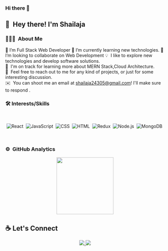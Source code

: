 ### Hi there 👋

<!--
**ShailajaTripathi/ShailajaTripathi** is a ✨ _special_ ✨ repository because its `README.md` (this file) appears on your GitHub profile.

Here are some ideas to get you started:

- 🔭 I’m Full Stack Web Developer
- 🌱 I’m currently learning new technologies.
- 👯 I’m looking to collaborate on Web Development
- 🤔
- 💬 Ask me about ...
- 📫 How to reach me: ...
- 😄 Pronouns: ...
- ⚡ Fun fact: ...
-->


## 👋 &nbsp;Hey there! I'm Shailaja


### 👨🏻‍💻 &nbsp;About Me

🔭 I’m Full Stack Web Developer
🌱 I’m currently learning new technologies.
👯 I’m looking to collaborate on Web Development
💡 &nbsp;I like to explore new technologies and develop software solutions.\
🌱 &nbsp;I'm on track for learning more about MERN Stack,Cloud Architecture.\
💬 &nbsp;Feel free to reach out to me for any kind of projects, or just for some interesting discussion.\
✉️ &nbsp;You can shoot me an email at shailaja24305@gmail.com! I'll make sure to respond .



### 🛠 Interests/Skills
 <br/>
 
<div align="center" >
  
  ![React](https://img.shields.io/badge/react%20-%2320232a.svg?&style=for-the-badge&logo=react&logoColor=%2361DAFB)&nbsp;
  ![JavaScript](https://img.shields.io/badge/javascript%20-%23323330.svg?&style=for-the-badge&logo=javascript&logoColor=%23F7DF1E)&nbsp;
  ![CSS](https://img.shields.io/badge/css3%20-%231572B6.svg?&style=for-the-badge&logo=css3&logoColor=white)&nbsp;
  ![HTML](https://img.shields.io/badge/html5%20-%23E34F26.svg?&style=for-the-badge&logo=html5&logoColor=white)&nbsp;
  ![Redux](https://img.shields.io/badge/redux-%23593d88.svg?&style=for-the-badge&logo=redux&logoColor=white)&nbsp;
  ![Node.js](https://img.shields.io/badge/node.js%20-%2343853D.svg?&style=for-the-badge&logo=node.js&logoColor=white)&nbsp;
  ![MongoDB](https://img.shields.io/badge/MongoDB-%234ea94b.svg?&style=for-the-badge&logo=mongodb&logoColor=white)&nbsp;
  
  </div>
  
 <br/>


### ⚙️ &nbsp;GitHub Analytics

<p align="center">
<a href="https://github.com/ShailajaTripathi">
  <img height="180em" src="https://github-readme-stats-eight-theta.vercel.app/api?username=ShailajaTripathi&show_icons=true&theme=algolia&include_all_commits=true&count_private=true"/>
</a>
</p>


  ## ☕ Let's Connect
    
  <div align="center" >
 <a href="https://www.linkedin.com/in/shailaja-tripathi-3bb847193/"/>
   <img src="https://img.icons8.com/nolan/50/linkedin.png"/> </a>
 <a href="https://aanuj.netlify.app/">
    <img src="https://img.icons8.com/nolan/50/domain.png"/>
  </a>					 					
 </div>
  <br/>
 </div>
